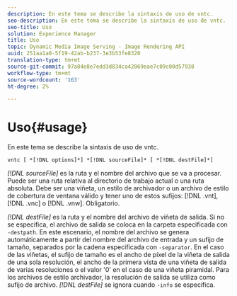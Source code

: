 ```yaml
---
description: En este tema se describe la sintaxis de uso de vntc.
seo-description: En este tema se describe la sintaxis de uso de vntc.
seo-title: Uso
solution: Experience Manager
title: Uso
topic: Dynamic Media Image Serving - Image Rendering API
uuid: 251aa1a0-5f19-42ab-b237-3e3b53fe8320
translation-type: tm+mt
source-git-commit: 97a84e8e7edd3d834ca42069eae7c09c00d57938
workflow-type: tm+mt
source-wordcount: '163'
ht-degree: 2%

---
```



# Uso{#usage}

En este tema se describe la sintaxis de uso de vntc.

`vntc [ *[!DNL options]*] *[!DNL sourceFile]* [ *[!DNL destFile]*]`

*[!DNL sourceFile]* es la ruta y el nombre del archivo que se va a procesar. Puede ser una ruta relativa al directorio de trabajo actual o una ruta absoluta. Debe ser una viñeta, un estilo de archivador o un archivo de estilo de cobertura de ventana válido y tener uno de estos sufijos: [!DNL .vnt], [!DNL .vnc] o [!DNL .vnw]. Obligatorio.

*[!DNL destFile]* es la ruta y el nombre del archivo de viñeta de salida. Si no se especifica, el archivo de salida se coloca en la carpeta especificada con `-destpath`. En este escenario, el nombre del archivo se genera automáticamente a partir del nombre del archivo de entrada y un sufijo de tamaño, separados por la cadena especificada con `-separator`. En el caso de las viñetas, el sufijo de tamaño es el ancho de píxel de la viñeta de salida de una sola resolución, el ancho de la primera vista de una viñeta de salida de varias resoluciones o el valor &#39;0&#39; en el caso de una viñeta piramidal. Para los archivos de estilo archivador, la resolución de salida se utiliza como sufijo de archivo. *[!DNL destFile]* se ignora cuando  `-info` se especifica.
